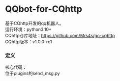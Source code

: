 # QQbot-for-CQhttp<br>
基于CQhttp开发的qq机器人。<br>
运行环境：python3.10+<br>
CQhttp仓库地址：https://github.com/Mrs4s/go-cqhttp<br>
CQhttp版本：v1.0.0-rc1<br>

<h3>定义</h3>
核心代码：<br>
位于plugins的send_msg.py<br>

